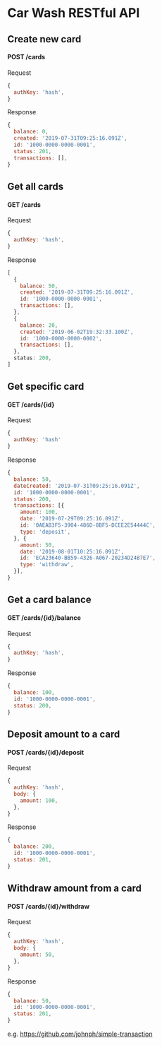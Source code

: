 # Car Wash RESTful API

## Create new card
#### **POST /cards**

Request
```javascript
{
  authKey: 'hash',
}
```

Response
```javascript
{
  balance: 0,
  created: '2019-07-31T09:25:16.091Z',
  id: '1000-0000-0000-0001',
  status: 201,
  transactions: [],
}
```

## Get all cards
#### **GET /cards**

Request 
```javascript
{
  authKey: 'hash',
}
```

Response
```javascript
[
  {
    balance: 50,
    created: '2019-07-31T09:25:16.091Z',
    id: '1000-0000-0000-0001',
    transactions: [],
  },
  {
    balance: 20,
    created: '2019-06-02T19:32:33.100Z',
    id: '1000-0000-0000-0002',
    transactions: [],
  },
  status: 200,
]
```

## Get specific card
#### **GET /cards/{id}**

Request 
```javascript
{
  authKey: 'hash'
}
```
Response
```javascript
{
  balance: 50,
  dateCreated: '2019-07-31T09:25:16.091Z',
  id: '1000-0000-0000-0001',
  status: 200,
  transactions: [{
    amount: 100,
    date: '2019-07-29T09:25:16.091Z',
    id: '0AEAB3F5-3904-486D-8BF5-DCEE2E54444C',
    type: 'deposit',
  }, {
    amount: 50,
    date: '2019-08-01T10:25:16.091Z',
    id: 'ECA23640-BB59-4326-A067-20234D24B7E7',
    type: 'withdraw',
  }],
}
```

## Get a card balance 
#### **GET /cards/{id}/balance**
Request 
```javascript
{
  authKey: 'hash',
}
```
Response
```javascript
{
  balance: 100,
  id: '1000-0000-0000-0001',
  status: 200,
}
```

## Deposit amount to a card
#### **POST /cards/{id}/deposit**

Request 
```javascript
{
  authKey: 'hash',
  body: {
    amount: 100,
  },
}
```
Response
```javascript
{
  balance: 200,
  id: '1000-0000-0000-0001',
  status: 201,
}
```


## Withdraw amount from a card
#### **POST /cards/{id}/withdraw**

Request 
```javascript
{
  authKey: 'hash',
  body: {
    amount: 50,
  },
}
```
Response
```javascript
{
  balance: 50,
  id: '1000-0000-0000-0001',
  status: 201,
}
```

e.g. https://github.com/johnph/simple-transaction
